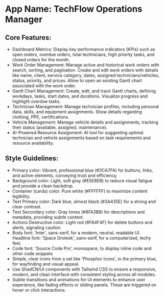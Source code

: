 # **App Name**: TechFlow Operations Manager

## Core Features:

- Dashboard Metrics: Display key performance indicators (KPIs) such as open orders, overdue orders, total technicians, high priority tasks, and closed orders for the month.
- Work Order Management: Manage active and historical work orders with search, sorting, and pagination. Create and edit work orders with details like name, client, service category, dates, assigned technicians/vehicles, status, priority, and prices. Allow to open an existing Gantt chart associated with the work order.
- Gantt Chart Management: Create, edit, and track Gantt charts, defining workdays, tasks, start dates, and durations. Visualize progress and highlight overdue tasks.
- Technician Management: Manage technician profiles, including personal data, skills, and equipment assignments. Show details regarding clothing, PPE, certifications.
- Vehicle Management: Manage vehicle details and assignments, tracking their status (available, assigned, maintenance).
- AI-Powered Resource Assignment: AI tool for suggesting optimal technician and vehicle assignments based on task requirements and resource availability.

## Style Guidelines:

- Primary color: Vibrant, professional blue (#3CA7FA) for buttons, links, and active elements, conveying trust and efficiency.
- Background color: Light, soft gray (#E5E8EB) to reduce visual fatigue and provide a clean backdrop.
- Container (cards) color: Pure white (#FFFFFF) to maximize content legibility.
- Text Primary color: Dark blue, almost black (#3A435E) for a strong and clear contrast.
- Text Secondary color: Gray tones (#8FA3B8) for descriptions and metadata, providing subtle context.
- Actions Destructive color: Light red (#FA4F4F) for delete buttons and alerts, signaling caution.
- Body font: 'Inter', sans-serif, for a modern, neutral, readable UI. Headline font: 'Space Grotesk', sans-serif, for a computerized, techy feel.
- Code font: 'Source Code Pro', monospace, to display inline code and other code snippets
- Simple, clear icons from a set like 'Phosphor Icons', in the primary blue, for wayfinding and visual appeal.
- Use ShadCN/UI components with Tailwind CSS to ensure a responsive, modern, and clean interface with consistent styling across all modules.
- Subtle transitions and animations for UI elements to enhance user experience, like fading effects or sliding panels. These are triggered on hover or click interactions.